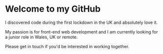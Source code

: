 # Welcome to my GitHub

I discovered code during the first lockdown in the UK and absolutely love it.

My passion is for front-end web development and I am currently looking for a junior role in Wales, UK or remote.

Please get in touch if you'd be interested in working together.
